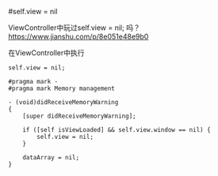 #self.view = nil



ViewController中玩过self.view = nil; 吗？
https://www.jianshu.com/p/8e051e48e9b0


在ViewController中执行
```
self.view = nil;
```
```
#pragma mark -
#pragma mark Memory management

- (void)didReceiveMemoryWarning
{
    [super didReceiveMemoryWarning];
    
    if ([self isViewLoaded] && self.view.window == nil) {
        self.view = nil;
    }
    
    dataArray = nil;
}
```

